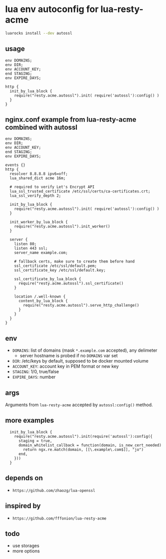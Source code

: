 # lua env autoconfig for lua-resty-acme
```bash
luarocks install --dev autossl
```

## usage
```
env DOMAINS;
env DIR;
env ACCOUNT_KEY;
end STAGING;
env EXPIRE_DAYS;

http {
  init_by_lua_block {
    require("resty.acme.autossl").init( require('autossl'):config() )
  }
}
```

## nginx.conf example from lua-resty-acme combined with autossl
```
env DOMAINS;
env DIR;
env ACCOUNT_KEY;
end STAGING;
env EXPIRE_DAYS;

events {}
http {
  resolver 8.8.8.8 ipv6=off;
  lua_shared_dict acme 16m;

  # required to verify Let's Encrypt API
  lua_ssl_trusted_certificate /etc/ssl/certs/ca-certificates.crt;
  lua_ssl_verify_depth 2;

  init_by_lua_block {
    require("resty.acme.autossl").init( require('autossl'):config() )
  }

  init_worker_by_lua_block {
    require("resty.acme.autossl").init_worker()
  }

  server {
    listen 80;
    listen 443 ssl;
    server_name example.com;

    # fallback certs, make sure to create them before hand
    ssl_certificate /etc/ssl/default.pem;
    ssl_certificate_key /etc/ssl/default.key;

    ssl_certificate_by_lua_block {
      require("resty.acme.autossl").ssl_certificate()
    }

    location /.well-known {
      content_by_lua_block {
        require("resty.acme.autossl").serve_http_challenge()
      }
    }
  }
}
```

## env
* `DOMAINS`: list of domains (mask `*.example.com` accepted), any delimeter
  * server hostname is probed if no `DOMAINS` var set
* `DIR`: /etc/keys by default, supposed to be docker mounted volume
* `ACCOUNT_KEY`: account key in PEM format or new key
* `STAGING`: 1/0, true/false
* `EXPIRE_DAYS`: number

## args
Arguments from `lua-resty-acme` accepted by `autossl:config()` method.

## more examples
```
  init_by_lua_block {
    require("resty.acme.autossl").init(require('autossl'):config({
      staging = true,
      domain_whitelist_callback = function(domain, is_new_cert_needed)
        return ngx.re.match(domain, [[\.example\.com$]], "jo")
      end,
    }))
  }
```

## depends on
* `https://github.com/zhaozg/lua-openssl`

## inspired by
* `https://github.com/fffonion/lua-resty-acme`

## todo
* use storages
* more options
